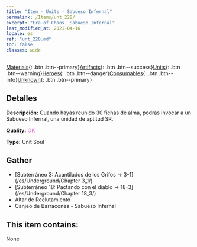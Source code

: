 ```yaml
---
title: "Item - Units - Sabueso Infernal"
permalink: /Items/unt_228/
excerpt: "Era of Chaos  Sabueso Infernal"
last_modified_at: 2021-04-16
locale: es
ref: "unt_228.md"
toc: false
classes: wide
---
```

 [Materials](/es/Items/){: .btn .btn--primary}[Artifacts](/es/Items/Artifacts/){: .btn .btn--success}[Units](/es/Items/Units/){: .btn .btn--warning}[Heroes](/es/Items/Heroes/){: .btn .btn--danger}[Consumables](/es/Items/Consumables/){: .btn .btn--info}[Unknown](/es/Items/Unknown/){: .btn .btn--primary}

## Detalles
 **Descripción:** Cuando hayas reunido 30 fichas de alma, podrás invocar a un Sabueso Infernal, una unidad de aptitud SR.

 **Quality:** <span style="color: #DA70D6">OK</span>

 **Type:** Unit Soul

## Gather

*    [Subterráneo 3: Acantilados de los Grifos -> 3-1](/es/Underground/Chapter 3_1/) 
*    [Subterráneo 18: Pactando con el diablo -> 18-3](/es/Underground/Chapter 18_3/) 
*    Altar de Reclutamiento 
*    Canjeo de Barracones - Sabueso Infernal 

## This item contains:

  None

